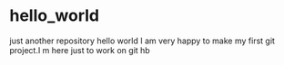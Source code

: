 # hello_world
just another repository
hello world I am very happy to make my first git project.I m here just to work on git hb
